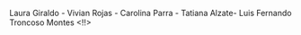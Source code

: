 
Laura Giraldo - Vivian Rojas - Carolina Parra - Tatiana Alzate- Luis Fernando Troncoso Montes <!!>
